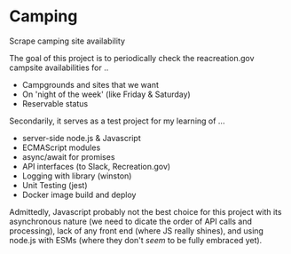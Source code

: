 # Camping
Scrape camping site availability

The goal of this project is to periodically check the reacreation.gov campsite availabilities for ..
- Campgrounds and sites that we want
- On 'night of the week' (like Friday & Saturday)
- Reservable status

Secondarily, it serves as a test project for my learning of ...
- server-side node.js & Javascript
- ECMAScript modules
- async/await for promises
- API interfaces (to Slack, Recreation.gov)
- Logging with library (winston)
- Unit Testing (jest)
- Docker image build and deploy

Admittedly, Javascript probably not the best choice for this project with its asynchronous nature (we need to dicate the order of API calls and processing), lack of any front end (where JS really shines), and using node.js with ESMs (where they don't _seem_ to be fully embraced yet).
